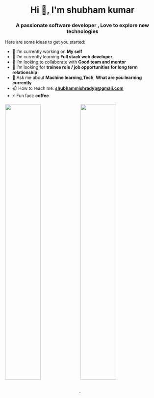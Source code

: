 <h1 align="center">Hi 👋, I'm shubham kumar</h1>
<h3 align="center">A passionate software developer , Love to explore new technologies </h3>

Here are some ideas to get you started:

- 🔭 I’m currently working on **My self**
- 🌱 I’m currently learning **Full stack web developer**
- 👯 I’m looking to collaborate with **Good team and mentor**
- 🤔 I’m looking for **trainee role  / job opportunities for long term relationship** 
- 💬 Ask me about **Machine learning**,**Tech**, **What are you learning currently**
- 📫 How to reach me: **shubhammishradyp@gmail.com**
- ⚡ Fun fact: **coffee**



<a href="https://github.com/suryadevsingh">
  <img align="center"img width="48%" src="https://github-readme-stats.vercel.app/api/top-langs/?username=suryadevsingh&theme=dark&hide_langs_below=1" />
</a>
<a href="https://github.com/suryadevsingh">
 <img align="center" img width="48%" src="https://github-readme-stats.vercel.app/api?username=suryadevsingh&&show_icons=true&title_color=ffffff&icon_color=bb2acf&text_color=daf7dc&bg_color=151515"/>
</a>


